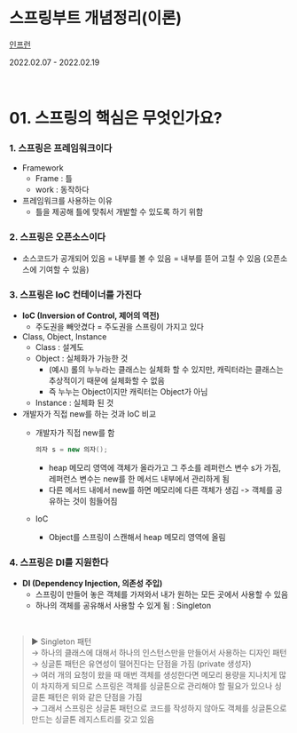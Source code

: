 # 스프링부트 개념정리(이론)
[인프런](https://www.inflearn.com/course/%EC%8A%A4%ED%94%84%EB%A7%81%EB%B6%80%ED%8A%B8-%EA%B0%9C%EB%85%90%EC%A0%95%EB%A6%AC)

2022.02.07 - 2022.02.19

<br>

# 01. 스프링의 핵심은 무엇인가요?

### 1. 스프링은 프레임워크이다
- Framework
  - Frame : 틀
  - work : 동작하다
- 프레임워크를 사용하는 이유
  - 틀을 제공해 틀에 맞춰서 개발할 수 있도록 하기 위함

### 2. 스프링은 오픈소스이다
- 소스코드가 공개되어 있음 = 내부를 볼 수 있음 = 내부를 뜯어 고칠 수 있음 (오픈소스에 기여할 수 있음)

### 3. 스프링은 IoC 컨테이너를 가진다
- __IoC (Inversion of Control, 제어의 역전)__
  - 주도권을 빼앗겼다 = 주도권을 스프링이 가지고 있다
- Class, Object, Instance
    - Class : 설계도
    - Object : 실체화가 가능한 것
        - (예시) 롤의 누누라는 클래스는 실체화 할 수 있지만, 캐릭터라는 클래스는 추상적이기 때문에 실체화할 수 없음
        - 즉 누누는 Object이지만 캐릭터는 Object가 아님
    - Instance : 실체화 된 것
- 개발자가 직접 new를 하는 것과 IoC 비교
    - 개발자가 직접 new를 함
  
        ```JAVA
        의자 s = new 의자();
        ```
        - heap 메모리 영역에 객체가 올라가고 그 주소를 레퍼런스 변수 s가 가짐, 레퍼런스 변수는 new를 한 메서드 내부에서 관리하게 됨
        - 다른 메서드 내에서 new를 하면 메모리에 다른 객체가 생김 -> 객체를 공유하는 것이 힘들어짐
    - IoC
        - Object를 스프링이 스캔해서 heap 메모리 영역에 올림

### 4. 스프링은 DI를 지원한다
- __DI (Dependency Injection, 의존성 주입)__
  - 스프링이 만들어 놓은 객체를 가져와서 내가 원하는 모든 곳에서 사용할 수 있음
  - 하나의 객체를 공유해서 사용할 수 있게 됨 : Singleton

<br>

>▶ Singleton 패턴   
→ 하나의 클래스에 대해서 하나의 인스턴스만을 만들어서 사용하는 디자인 패턴   
→ 싱글톤 패턴은 유연성이 떨어진다는 단점을 가짐 (private 생성자)   
→ 여러 개의 요청이 왔을 때 매번 객체를 생성한다면 메모리 용량을 지나치게 많이 차지하게 되므로 스프링은 객체를 싱글톤으로 관리해야 할 필요가 있으나 싱글톤 패턴은 위와 같은 단점을 가짐   
→ 그래서 스프링은 싱글톤 패턴으로 코드를 작성하지 않아도 객체를 싱글톤으로 만드는 싱글톤 레지스트리를 갖고 있음

